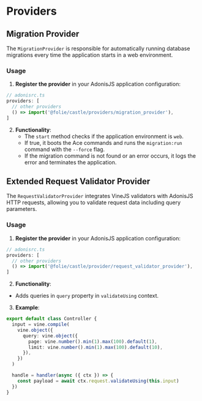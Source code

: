 # Providers

## Migration Provider

The `MigrationProvider` is responsible for automatically running database migrations every time the application starts in a web environment.

### Usage

1. **Register the provider** in your AdonisJS application configuration:

```ts
// adonisrc.ts
providers: [
  // other providers
  () => import('@folie/castle/providers/migration_provider'),
]
```

2. **Functionality**:
   - The `start` method checks if the application environment is `web`.
   - If true, it boots the Ace commands and runs the `migration:run` command with the `--force` flag.
   - If the migration command is not found or an error occurs, it logs the error and terminates the application.

## Extended Request Validator Provider

The `RequestValidatorProvider` integrates VineJS validators with AdonisJS HTTP requests, allowing you to validate request data including query parameters.

### Usage

1. **Register the provider** in your AdonisJS application configuration:

```ts
// adonisrc.ts
providers: [
  // other providers
  () => import('@folie/castle/provider/request_validator_provider'),
]
```

2. **Functionality**:
  - Adds queries in `query` property in `validateUsing` context.

3. **Example**:

```ts
export default class Controller {
  input = vine.compile(
    vine.object({
      query: vine.object({
        page: vine.number().min(1).max(100).default(1),
        limit: vine.number().min(1).max(100).default(10),
      }),
    })
  )

  handle = handler(async ({ ctx }) => {
    const payload = await ctx.request.validateUsing(this.input)
  })
}
```
